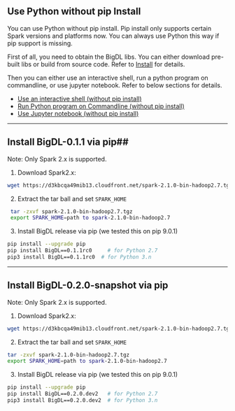 
## Use Python without pip Install

You can use Python without pip install. Pip install only supports certain Spark versions and platforms now. You can always use Python this way if pip support is missing.   

First of all, you need to obtain the BigDL libs. You can either download pre-built libs or build from source code. Refer to [Install](../UserGuide/install.md) for details. 

Then you can either use an interactive shell, run a python program on commandline, or use jupyter notebook. Refer to below sections for details. 

* [Use an interactive shell (without pip install)](python-run.md#user-an-interactive-shell-without-pip-install)
* [Run Python program on Commandline (without pip install)](python-run.md#run-python-program-in-command-line-without-pip-install)
* [Use Jupyter notebook (without pip install)](python-run.md#use-jupyter-notebook-without-pip-install)

---

## Install BigDL-0.1.1 via pip##

Note: Only Spark 2.x is supported.

1. Download Spark2.x:  
```bash
wget https://d3kbcqa49mib13.cloudfront.net/spark-2.1.0-bin-hadoop2.7.tgz 
```

2. Extract the tar ball and set `SPARK_HOME`
```bash
 tar -zxvf spark-2.1.0-bin-hadoop2.7.tgz
 export SPARK_HOME=path to spark-2.1.0-bin-hadoop2.7
```
3. Install BigDL release via pip (we tested this on pip 9.0.1)
```bash
pip install --upgrade pip
pip install BigDL==0.1.1rc0     # for Python 2.7
pip3 install BigDL==0.1.1rc0  # for Python 3.n
```

---

## Install BigDL-0.2.0-snapshot via pip

Note: Only Spark 2.x is supported.

1. Download Spark2.x:  
```bash
wget https://d3kbcqa49mib13.cloudfront.net/spark-2.1.0-bin-hadoop2.7.tgz
```
2. Extract the tar ball and set `SPARK_HOME`
```bash
tar -zxvf spark-2.1.0-bin-hadoop2.7.tgz
export SPARK_HOME=path to spark-2.1.0-bin-hadoop2.7
```
3. Install BigDL release via pip (we tested this on pip 9.0.1)
```bash
pip install --upgrade pip
pip install BigDL==0.2.0.dev2   # for Python 2.7
pip3 install BigDL==0.2.0.dev2  # for Python 3.n
```


